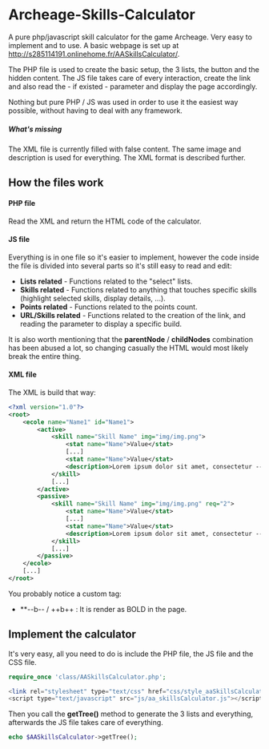 Archeage-Skills-Calculator
==========================

A pure php/javascript skill calculator for the game Archeage. Very easy to implement and to use.
A basic webpage is set up at http://s285114191.onlinehome.fr/AASkillsCalculator/.

The PHP file is used to create the basic setup, the 3 lists, the button and the hidden content. The JS file takes care of every interaction, create the link and also read the - if existed - parameter and display the page accordingly.

Nothing but pure PHP / JS was used in order to use it the easiest way possible, without having to deal with any framework.

##### What's missing #####
The XML file is currently filled with false content. The same image and description is used for everything. The XML format is described further.

## How the files work ##
#### PHP file ####
Read the XML and return the HTML code of the calculator.
#### JS file ####
Everything is in one file so it's easier to implement, however the code inside the file is divided into several parts so it's still easy to read and edit:
* **Lists related** - Functions related to the "select" lists.
* **Skills related** - Functions related to anything that touches specific skills (highlight selected skills, display details, ...).
* **Points related** - Functions related to the points count.
* **URL/Skills related** - Functions related to the creation of the link, and reading the parameter to display a specific build.

It is also worth mentioning that the **parentNode** / **childNodes** combination has been abused a lot, so changing casually the HTML would most likely break the entire thing.

#### XML file ####
The XML is build that way:
```xml
<?xml version="1.0"?>
<root>
	<ecole name="Name1" id="Name1">
		<active>
			<skill name="Skill Name" img="img/img.png">
				<stat name="Name">Value</stat>
				[...]
				<stat name="Name">Value</stat>
				<description>Lorem ipsum dolor sit amet, consectetur --b--adipiscing elit++b++. Phasellus in vehicula tellus, rutrum bibendum leo. Maecenas quis eleifend risus. Vestibulum --b--cursus++b++ leo sed fermentum vulputate..</description>
			</skill>
			[...]
		</active>
		<passive>
			<skill name="Skill Name" img="img/img.png" req="2">
				<stat name="Name">Value</stat>
				[...]
				<stat name="Name">Value</stat>
				<description>Lorem ipsum dolor sit amet, consectetur --b--adipiscing elit++b++. Phasellus in vehicula tellus, rutrum bibendum leo. Maecenas quis eleifend risus. Vestibulum --b--cursus++b++ leo sed fermentum vulputate..</description>
			</skill>
			[...]
		</passive>
	</ecole>
	[...]
</root>
```
You probably notice a custom tag:
* **--b-- / ++b++ : It is render as BOLD in the page.

## Implement the calculator ##
It's very easy, all you need to do is include the PHP file, the JS file and the CSS file.
```php
require_once 'class/AASkillsCalculator.php';

<link rel="stylesheet" type="text/css" href="css/style_aaSkillsCalculator.css">
<script type="text/javascript" src="js/aa_skillsCalculator.js"></script>
```
Then you call the **getTree()** method to generate the 3 lists and everything, afterwards the JS file takes care of everything.
```php
echo $AASkillsCalculator->getTree();
```

